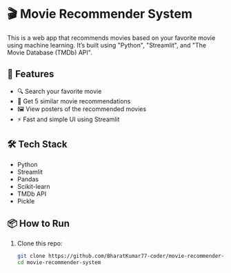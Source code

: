 # 🎬 Movie Recommender System

This is a web app that recommends movies based on your favorite movie using machine learning. It’s built using "Python", "Streamlit", and "The Movie Database (TMDb) API".

## 🚀 Features

- 🔍 Search your favorite movie
- 🤖 Get 5 similar movie recommendations
- 🖼️ View posters of the recommended movies
- ⚡ Fast and simple UI using Streamlit

## 🛠️ Tech Stack

- Python
- Streamlit
- Pandas
- Scikit-learn
- TMDb API
- Pickle

## 📦 How to Run

1. Clone this repo:
   ```bash
   git clone https://github.com/BharatKumar77-coder/movie-recommender-system.git
   cd movie-recommender-system
